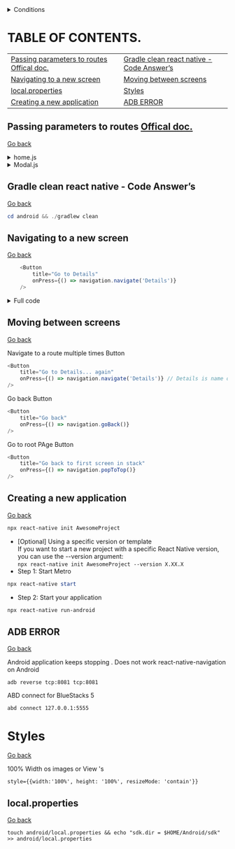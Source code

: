 <details>
<summary>Conditions</summary>
This document is created which helpful for me, this helpful for you its free to use
</details>

# TABLE OF CONTENTS.
|                                                                                        |                                                                                        |
| -------------------------------------------------------------------------------------- | -------------------------------------------------------------------------------------- |
| [Passing parameters to routes Offical doc.](#passing-parameters-to-routes-offical-doc) | [Gradle clean react native - Code Answer’s](#gradle-clean-react-native---code-answers) |
| [Navigating to a new screen​](#navigating-to-a-new-screen)                             | [Moving between screens](#moving-between-screens)                                      |
| [local.properties](#localproperties)                                                   | [Styles](#styles)                                                                      |
| [Creating a new application](#creating-a-new-application)                              | [ADB ERROR](#adb-error)                                                                |

## Passing parameters to routes [Offical doc.](https://reactnavigation.org/docs/params/)
[Go back](#readme)

<details>
<summary>home.js</summary>

```javascript 
import { useNavigation } from "@react-navigation/native";
const Home = () => {
    const navigation = useNavigation();
    const [value, setValue] = React.useState(undefined) // Default value is 'undefined'
    return(
        <TextInput
            onChangeText={ok => setValue(ok)}
            placeholder={'Enter Any value'}
            style={styles.textInput}
        />
        <Button
            onPress={() => navigation.navigate("Modal", { propsvalue: value })}
            title="Model screen"
        />        
    )
}
```
</details>
<details>
<summary>Modal.js</summary>

```javascript 
function AnotherScreeen({ route }) {
    const { itemId, otherParam } = route.params;
    return (
        <View>
            <Text>We are in the modal</Text>
            <Text>{JSON.stringify(propsvalue)}</Text>
        </View>
    );
}
```
</details>

## Gradle clean react native - Code Answer’s
[Go back](#readme)

```powershell
cd android && ./gradlew clean
```
## Navigating to a new screen​
[Go back](#readme)
```javascript
    <Button
        title="Go to Details"
        onPress={() => navigation.navigate('Details')}
    />
```
<details>
<summary>Full code</summary>

```javascript 
import * as React from 'react';
import { Button, View, Text } from 'react-native';
import { NavigationContainer } from '@react-navigation/native';
import { createNativeStackNavigator } from '@react-navigation/native-stack';

function HomeScreen({ navigation }) {
return (
    <View style={{ flex: 1, alignItems: 'center', justifyContent: 'center' }}>
    <Text>Home Screen</Text>
    <Button
        title="Go to Details"
        onPress={() => navigation.navigate('Details')}
    />
    </View>
);
}
```
</details>

## Moving between screens
[Go back](#readme)

Navigate to a route multiple times​ Button 
```javascript 
<Button
    title="Go to Details... again"
    onPress={() => navigation.navigate('Details')} // Details is name of scrren
/>
```
Go back Button 
```javascript 
<Button 
    title="Go back" 
    onPress={() => navigation.goBack()} 
/>
```
Go to root PAge Button 
```javascript 
<Button 
    title="Go back to first screen in stack" 
    onPress={() => navigation.popToTop()} 
/>
```

## Creating a new application
[Go back](#readme)

```powershell
npx react-native init AwesomeProject
```
- [Optional] Using a specific version or template<br />
    If you want to start a new project with a specific React Native version, you can use the --version argument:<br />
    ```npx react-native init AwesomeProject --version X.XX.X```
- Step 1: Start Metro
```powershell
npx react-native start
```
- Step 2: Start your application
```powershell
npx react-native run-android
```
## ADB ERROR
[Go back](#readme)

Android application keeps stopping . Does not work react-native-navigation on Android
```
adb reverse tcp:8081 tcp:8081
```
ABD connect for BlueStacks 5
```
abd connect 127.0.0.1:5555
```
# Styles
  [Go back](#readme)

  100% Width os images or View 's
  ```
  style={{width:'100%', height: '100%', resizeMode: 'contain'}}
  ```
## local.properties
[Go back](#readme)
```
touch android/local.properties && echo "sdk.dir = $HOME/Android/sdk" >> android/local.properties
```